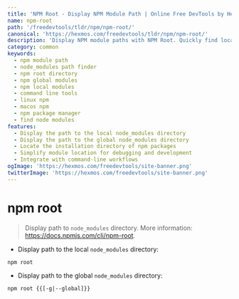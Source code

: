 ```yaml
---
title: 'NPM Root - Display NPM Module Path | Online Free DevTools by Hexmos'
name: npm-root
path: '/freedevtools/tldr/npm/npm-root/'
canonical: 'https://hexmos.com/freedevtools/tldr/npm/npm-root/'
description: 'Display NPM module paths with NPM Root. Quickly find local and global node_modules directories. Free online tool, no registration required.'
category: common
keywords:
  - npm module path
  - node_modules path finder
  - npm root directory
  - npm global modules
  - npm local modules
  - command line tools
  - linux npm
  - macos npm
  - npm package manager
  - find node modules
features:
  - Display the path to the local node_modules directory
  - Display the path to the global node_modules directory
  - Locate the installation directory of npm packages
  - Simplify module location for debugging and development
  - Integrate with command-line workflows
ogImage: 'https://hexmos.com/freedevtools/site-banner.png'
twitterImage: 'https://hexmos.com/freedevtools/site-banner.png'
---
```


# npm root

> Display path to `node_modules` directory.
> More information: <https://docs.npmjs.com/cli/npm-root>.

- Display path to the local `node_modules` directory:

`npm root`

- Display path to the global `node_modules` directory:

`npm root {{[-g|--global]}}`
